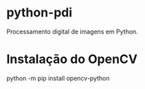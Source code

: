 # python-pdi
Processamento digital de imagens em Python.

# Instalação do OpenCV
python -m pip install opencv-python

